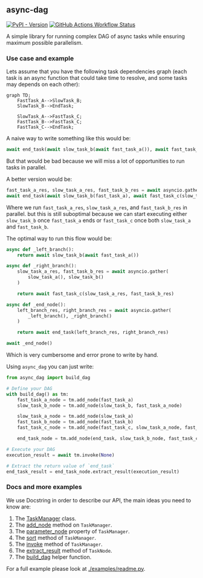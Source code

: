 async-dag
---
[![PyPI - Version](https://img.shields.io/pypi/v/async-dag)](https://pypi.org/project/async-dag/)
[![GitHub Actions Workflow Status](https://img.shields.io/github/actions/workflow/status/nhruo123/async-dag/workflow.yml)](https://github.com/nhruo123/async-dag/actions)


A simple library for running complex DAG of async tasks while ensuring maximum possible parallelism.

### Use case and example

Lets assume that you have the following task dependencies graph (each task is an async function that could take time to resolve, and some tasks may depends on each other):
```mermaid
graph TD;
    FastTask_A-->SlowTask_B;
    SlowTask_B-->EndTask;

    SlowTask_A-->FastTask_C;
    FastTask_B-->FastTask_C;
    FastTask_C-->EndTask;
```

A naive way to write something like this would be:
```python
await end_task(await slow_task_b(await fast_task_a()), await fast_task_c(await slow_task_a(), await fast_task_b()))
```
But that would be bad because we will miss a lot of opportunities to run tasks in parallel.

A better version would be:
```python
fast_task_a_res, slow_task_a_res, fast_task_b_res = await asyncio.gather(fast_task_a(), slow_task_a(), fast_task_b())
await end_task(await slow_task_b(fast_task_a), await fast_task_c(slow_task_a, fast_task_b))
```
Where we run `fast_task_a_res`, `slow_task_a_res`, and `fast_task_b_res` in parallel.
but this is still suboptimal because we can start executing either `slow_task_b` once `fast_task_a` ends or `fast_task_c` once both `slow_task_a` and `fast_task_b`.

The optimal way to run this flow would be:
```python
async def _left_branch():
    return await slow_task_b(await fast_task_a())

async def _right_branch():
    slow_task_a_res, fast_task_b_res = await asyncio.gather(
        slow_task_a(), slow_task_b()
    )

    return await fast_task_c(slow_task_a_res, fast_task_b_res)

async def _end_node():
    left_branch_res, right_branch_res = await asyncio.gather(
        _left_branch(), _right_branch()
    )

    return await end_task(left_branch_res, right_branch_res)

await _end_node()
```
Which is very cumbersome and error prone to write by hand.


Using `async_dag` you can just write:
```python
from async_dag import build_dag

# Define your DAG
with build_dag() as tm:
    fast_task_a_node = tm.add_node(fast_task_a)
    slow_task_b_node = tm.add_node(slow_task_b, fast_task_a_node)

    slow_task_a_node = tm.add_node(slow_task_a)
    fast_task_b_node = tm.add_node(fast_task_b)
    fast_task_c_node = tm.add_node(fast_task_c, slow_task_a_node, fast_task_b_node)

    end_task_node = tm.add_node(end_task, slow_task_b_node, fast_task_c_node)

# Execute your DAG
execution_result = await tm.invoke(None) 

# Extract the return value of `end_task`
end_task_result = end_task_node.extract_result(execution_result)
```


### Docs and more examples
We use Docstring in order to describe our API, the main ideas you need to know are:
1. The [TaskManager](./src/async_dag/task_manager.py) class.
2. The [add_node](./src/async_dag/task_manager.py) method on `TaskManager`.
3. The [parameter_node](./src/async_dag/task_manager.py) property of `TaskManager`.
4. The [sort](./src/async_dag/task_manager.py) method of `TaskManager`.
5. The [invoke](./src/async_dag/task_manager.py) method of `TaskManager`.
6. The [extract_result](./src/async_dag/task_node.py) method of `TaskNode`.
7. The [build_dag](./src/async_dag/task_manager.py) helper function.


For a full example please look at [./examples/readme.py](./examples/readme.py).
